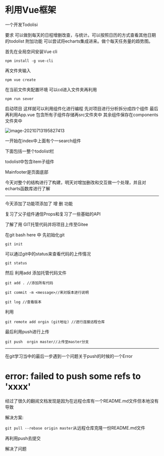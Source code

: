 # 利用Vue框架

一个开发Todolisi

要求
可以做到每天的日程增删改查，与统计。可以按照日历的方式查看其他日期的todolist
附加功能
可以尝试将echarts集成进来。做个每天任务量的趋势图。

首先在全局空间安装Vue cli

```
npm install -g vue-cli
```

再文件夹输入

```
npm vue create
```

 在当前文件夹配置环境
可以cd进入文件夹再利用

```
npm run sever 
```

启动项目
这样就可以利用组件化进行编程
先对项目进行分析拆分成四个组件
最后再利用App.vue 包含所有子组件存储再src文件夹中
其余组件保存在components文件夹中

![image-20210713195827413](C:\Users\HP\AppData\Roaming\Typora\typora-user-images\image-20210713195827413.png)

一开始在index中上面有个一search组件

下面包括一整个todolist栏

todolist中包含item子组件

Mainfooter是页面底部

今天对整个的结构进行了构建，明天对增加删改和交互做一个处理，并且对echarts函数库进行了解



------



今天添加了功能项添加了 增 删 功能

复习了父子组件通信Props和复习了一些基础的API

了解了用 GIT托管代码并将项目上传至Gitee



在git bash here 中 先初始化git

`git init`

可以通过git中的status来查看代码的上传情况

`git status`

然后 利用add 添加托管代码文件

`git add . //添加所有代码`

`git commit -m <message>//来对版本进行说明`

`git log //查看版本`

利用

`git remote add orgin (git地址) //进行连接远程仓库`

最后利用push进行上传

`git push  orgin master//上传至master分支`

------

在git学习当中的最后一步遇到一个问题关于push的时候的一个Error

# error: failed to push some refs to 'xxxx'

经过了很久的翻阅文档发现是因为在远程仓库有一个README.md文件但本地没有导致

解决方案:

`git pull --rebase origin master`从远程仓库克隆一份README.md文件

再利用push去提交

解决了问题



